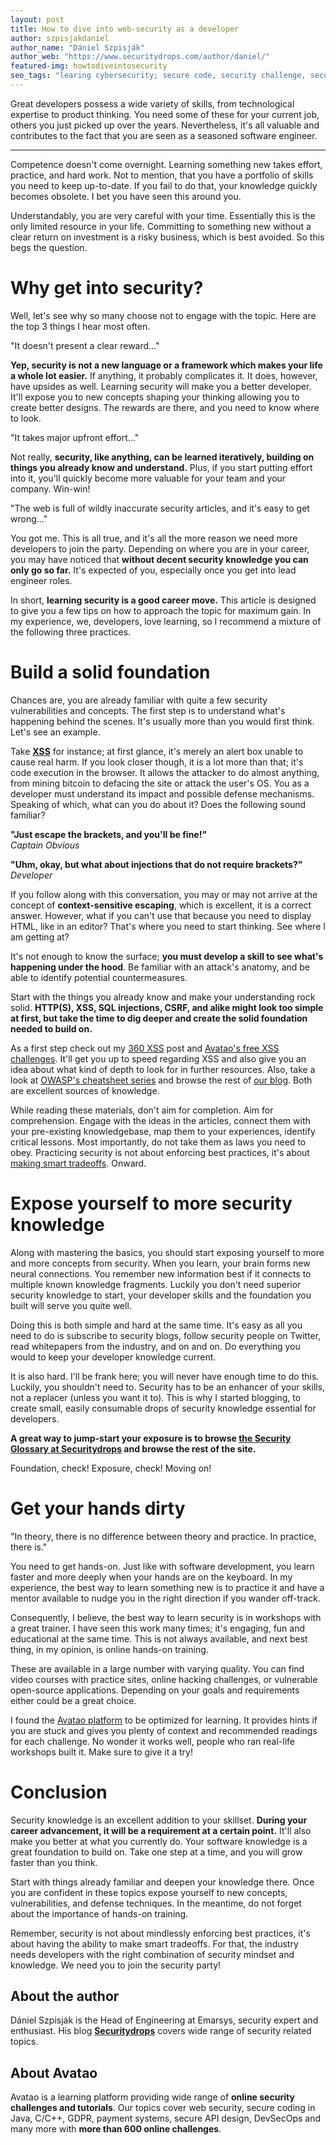 ```yaml
---
layout: post
title: How to dive into web-security as a developer
author: szpisjakdaniel 
author_name: "Dániel Szpisják"
author_web: "https://www.securitydrops.com/author/daniel/"
featured-img: howtodiveintosecurity
seo_tags: "learing cybersecurity; secure code, security challenge, security tutorials, security engineering, security engineer, security champion" 
---
```


Great developers possess a wide variety of skills, from technological expertise to product thinking. You need some of these for your current job, others you just picked up over the years. Nevertheless, it's all valuable and contributes to the fact that you are seen as a seasoned software engineer. 

<!--excerpt-->

----

Competence doesn't come overnight. Learning something new takes effort, practice, and hard work. Not to mention, that you have a portfolio of skills you need to keep up-to-date. If you fail to do that, your knowledge quickly becomes obsolete. I bet you have seen this around you.

Understandably, you are very careful with your time. Essentially this is the only limited resource in your life. Committing to something new without a clear return on investment is a risky business, which is best avoided. So this begs the question.

# Why get into security?

Well, let's see why so many choose not to engage with the topic. Here are the top 3 things I hear most often. 

"It doesn't present a clear reward..."

**Yep, security is not a new language or a framework which makes your life a whole lot easier.** If anything, it probably complicates it. It does, however, have upsides as well. Learning security will make you a better developer. It'll expose you to new concepts shaping your thinking allowing you to create better designs. The rewards are there, and you need to know where to look.

"It takes major upfront effort..."

Not really, **security, like anything, can be learned iteratively, building on things you already know and understand.** Plus, if you start putting effort into it, you'll quickly become more valuable for your team and your company. Win-win!

"The web is full of wildly inaccurate security articles, and it's easy to get wrong..."

You got me. This is all true, and it's all the more reason we need more developers to join the party. Depending on where you are in your career, you may have noticed that **without decent security knowledge you can only go so far.** It's expected of you, especially once you get into lead engineer roles.

In short, **learning security is a good career move.** This article is designed to give you a few tips on how to approach the topic for maximum gain. In my experience, we, developers, love learning, so I recommend a mixture of the following three practices.

# Build a solid foundation

Chances are, you are already familiar with quite a few security vulnerabilities and concepts. The first step is to understand what's happening behind the scenes. It's usually more than you would first think. Let's see an example.

Take **[XSS](https://blog.avatao.com/CSP-tutorial/)** for instance; at first glance, it's merely an alert box unable to cause real harm. If you look closer though, it is a lot more than that; it's code execution in the browser. It allows the attacker to do almost anything, from mining bitcoin to defacing the site or attack the user's OS. You as a developer must understand its impact and possible defense mechanisms. Speaking of which, what can you do about it? Does the following sound familiar?

**"Just escape the brackets, and you'll be fine!"**  
*Captain Obvious*

**"Uhm, okay, but what about injections that do not require brackets?"** 
*Developer*

If you follow along with this conversation, you may or may not arrive at the concept of **context-sensitive escaping**, which is excellent, it is a correct answer. However, what if you can't use that because you need to display HTML, like in an editor? That's where you need to start thinking. See where I am getting at?

It's not enough to know the surface; **you must develop a skill to see what's happening under the hood**. Be familiar with an attack's anatomy, and be able to identify potential countermeasures.

Start with the things you already know and make your understanding rock solid. **HTTP(S), XSS, SQL injections, CSRF, and alike might look too simple at first, but take the time to dig deeper and create the solid foundation needed to build on.**

As a first step check out my [360 XSS](https://www.securitydrops.com/360-xss/) post and [Avatao's free XSS challenges](https://platform.avatao.com/paths/e65ee304-7299-40d0-bdd1-93f35c381560/challenges/fa6eaf92-2f17-11e6-bdf4-0800200c9a66). It'll get you up to speed regarding XSS and also give you an idea about what kind of depth to look for in further resources. Also, take a look at [OWASP's cheatsheet series](https://www.owasp.org/index.php/OWASP_Cheat_Sheet_Series) and browse the rest of  [our blog](https://blog.avatao.com/). Both are excellent sources of knowledge.

While reading these materials, don't aim for completion. Aim for comprehension. Engage with the ideas in the articles, connect them with your pre-existing knowledgebase, map them to your experiences, identify critical lessons. Most importantly, do not take them as laws you need to obey. Practicing security is not about enforcing best practices, it's about [making smart tradeoffs](https://www.securitydrops.com/security-for-software-engineers/). Onward.

# Expose yourself to more security knowledge

Along with mastering the basics, you should start exposing yourself to more and more concepts from security. When you learn, your brain forms new neural connections. You remember new information best if it connects to multiple known knowledge fragments. Luckily you don't need superior security knowledge to start, your developer skills and the foundation you built will serve you quite well.

Doing this is both simple and hard at the same time. It's easy as all you need to do is subscribe to security blogs, follow security people on Twitter, read whitepapers from the industry, and on and on. Do everything you would to keep your developer knowledge current. 

It is also hard. I'll be frank here; you will never have enough time to do this. Luckily, you shouldn't need to. Security has to be an enhancer of your skills, not a replacer (unless you want it to). This is why I started blogging, to create small, easily consumable drops of security knowledge essential for developers.

**A great way to jump-start your exposure is to browse [the Security Glossary at Securitydrops](https://www.securitydrops.com/glossary/) and browse the rest of the site.**

Foundation, check! Exposure, check! Moving on!

# Get your hands dirty

"In theory, there is no difference between theory and practice. In practice, there is."

You need to get hands-on. Just like with software development, you learn faster and more deeply when your hands are on the keyboard. In my experience, the best way to learn something new is to practice it and have a mentor available to nudge you in the right direction if you wander off-track.

Consequently, I believe, the best way to learn security is in workshops with a great trainer. I have seen this work many times; it's engaging, fun and educational at the same time. This is not always available, and next best thing, in my opinion, is online hands-on training.

These are available in a large number with varying quality. You can find video courses with practice sites, online hacking challenges, or vulnerable open-source applications. Depending on your goals and requirements either could be a great choice. 

I found the [Avatao platform](https://avatao.com/) to be optimized for learning. It provides hints if you are stuck and gives you plenty of context and recommended readings for each challenge. No wonder it works well, people who ran real-life workshops built it. Make sure to give it a try!

# Conclusion

Security knowledge is an excellent addition to your skillset. **During your career advancement, it will be a requirement at a certain point.** It'll also make you better at what you currently do. Your software knowledge is a great foundation to build on. Take one step at a time, and you will grow faster than you think.

Start with things already familiar and deepen your knowledge there. Once you are confident in these topics expose yourself to new concepts, vulnerabilities, and defense techniques. In the meantime, do not forget about the importance of hands-on training.

Remember, security is not about mindlessly enforcing best practices, it's about having the ability to make smart tradeoffs. For that, the industry needs developers with the right combination of security mindset and knowledge. We need you to join the security party!

## About the author 
Dániel Szpisják is the Head of Engineering at Emarsys, security expert and enthusiast. His blog [**Securitydrops**](https://www.securitydrops.com/) covers wide range of security related topics. 

## About Avatao 
Avatao is a learning platform providing wide range of **online security challenges and tutorials**. Our topics cover web security, secure coding in Java, C/C++, GDPR, payment systems, secure API design, DevSecOps and many more with **more than 600 online challenges**.
